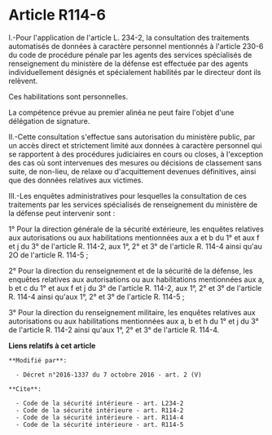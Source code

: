 # Article R114-6

I.-Pour l'application de l'article L. 234-2, la consultation des traitements automatisés de données à caractère personnel
mentionnés à l'article 230-6 du code de procédure pénale par les agents des services spécialisés de renseignement du
ministère de la défense est effectuée par des agents individuellement désignés et spécialement habilités par le directeur
dont ils relèvent. 

Ces habilitations sont personnelles. 

La compétence prévue au premier alinéa ne peut faire l'objet d'une délégation de signature. 

II.-Cette consultation s'effectue sans autorisation du ministère public, par un accès direct et strictement limité aux
données à caractère personnel qui se rapportent à des procédures judiciaires en cours ou closes, à l'exception des cas où
sont intervenues des mesures ou décisions de classement sans suite, de non-lieu, de relaxe ou d'acquittement devenues
définitives, ainsi que des données relatives aux victimes. 

III.-Les enquêtes administratives pour lesquelles la consultation de ces traitements par les services spécialisés de
renseignement du ministère de la défense peut intervenir sont : 

1° Pour la direction générale de la sécurité extérieure, les enquêtes relatives aux autorisations ou aux habilitations
mentionnées aux a et b du 1° et aux f et j du 3° de l'article R. 114-2, aux 1°, 2° et 3° de l'article R. 114-4 ainsi qu'au 2O
de l'article R. 114-5 ; 

2° Pour la          direction du renseignement et de la sécurité de la défense, les enquêtes relatives aux autorisations ou
aux habilitations mentionnées aux a, b et c du 1° et aux f et j du 3° de l'article R. 114-2, aux 1°, 2° et 3° de l'article R.
114-4 ainsi qu'aux 1°, 2° et 3° de l'article R. 114-5 ; 

3° Pour la direction du renseignement militaire, les enquêtes relatives aux autorisations ou aux habilitations mentionnées
aux a, b et h du 1° et j du 3° de l'article R. 114-2 ainsi qu'aux 1°, 2° et 3° de l'article R. 114-4.

**Liens relatifs à cet article**

	**Modifié par**:

	  - Décret n°2016-1337 du 7 octobre 2016 - art. 2 (V)

	**Cite**:

	  - Code de la sécurité intérieure - art. L234-2
	  - Code de la sécurité intérieure - art. R114-2
	  - Code de la sécurité intérieure - art. R114-4
	  - Code de la sécurité intérieure - art. R114-5
